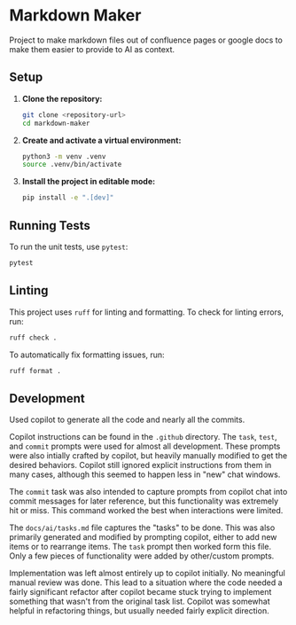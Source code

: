 # Markdown Maker

Project to make markdown files out of confluence pages or google docs
to make them easier to provide to AI as context.

## Setup

1.  **Clone the repository:**
    ```bash
    git clone <repository-url>
    cd markdown-maker
    ```

2.  **Create and activate a virtual environment:**
    ```bash
    python3 -m venv .venv
    source .venv/bin/activate
    ```

3.  **Install the project in editable mode:**
    ```bash
    pip install -e ".[dev]"
    ```

## Running Tests

To run the unit tests, use `pytest`:

```bash
pytest
```

## Linting

This project uses `ruff` for linting and formatting. To check for linting errors, run:

```bash
ruff check .
```

To automatically fix formatting issues, run:

```bash
ruff format .
```


## Development

Used copilot to generate all the code and nearly all the commits.

Copilot instructions can be found in the `.github` directory. The
`task`, `test`, and `commit` prompts were used for almost all
development. These prompts were also intially crafted by copilot, but
heavily manually modified to get the desired behaviors. Copilot still
ignored explicit instructions from them in many cases, although this
seemed to happen less in "new" chat windows.

The `commit` task was also intended to capture prompts from copilot
chat into commit messages for later reference, but this functionality
was extremely hit or miss. This command worked the best when
interactions were limited.

The `docs/ai/tasks.md` file captures the "tasks" to be done. This was
also primarily generated and modified by prompting copilot, either to
add new items or to rearrange items. The `task` prompt then worked
form this file. Only a few pieces of functionality were added by
other/custom prompts.


Implementation was left almost entirely up to copilot initially. No
meaningful manual review was done. This lead to a situation where the
code needed a fairly significant refactor after copilot became stuck
trying to implement something that wasn't from the original task
list. Copilot was somewhat helpful in refactoring things, but usually
needed fairly explicit direction.
